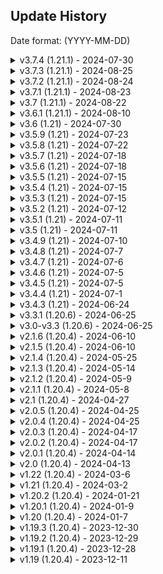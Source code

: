 ## Update History
Date format: (YYYY-MM-DD)

<details>
  <summary>v3.7.4 (1.21.1) - 2024-07-30</summary>

### Fixed:
- Fixed an issue with some commands not properly validating virtual keys

### Deprecation
- Deprecated `PlayerPrizeEvent(player, crate, crateName, prize)`
  - Please use `PlayerPrizeEvent(player, crate, prize)` as the crateName is already passed through via the `crate` object.

</details>

<details>
  <summary>v3.7.3 (1.21.1) - 2024-08-25</summary>

### Fixed:
- Fixed a class cast exception with the ItemBuilder when using `Data:` or `DisplayData:`

</details>

<details>
  <summary>v3.7.2 (1.21.1) - 2024-08-24</summary>

### Fixed:
- Fixed an issue with /crazycrates migrate ExcellentCrates
  - Added a missing configuration option, that is required in our crate configs.

</details>

<details>
  <summary>v3.7.1 (1.21.1) - 2024-08-23</summary>

### Changes:
- Removed all getItemMeta/hasItemMeta calls for checking PersistentDataContainer
  - We now check ItemStack#PersistentDataContainerView which no longer relies on ItemStack#getItemMeta
  - TLDR: stonks

### Added:
- Added a toggle, which allows you to revert the chance made previously.
  - `crazycrates.open.<crate_name>` -> `crazycrates.deny.open.<crate_name>`
- The configuration option can be found in the `config.yml` i.e. `root.use-new-permission-system` which defaults to false
  - This option is subject for removal however toggled like this for now, `false` means the old system i.e. `crazycrates.open.<crate_name>` is back.
  - The new way i.e. `crazycrates.deny.open.<crate_name>` will be removed in the next version of Minecraft!
  - All further experiments will be behind toggles like this one going forward.

</details>

<details>
  <summary>v3.7 (1.21.1) - 2024-08-22</summary>

### Added:
- Ability to migrate crate configurations from ExcellentCrates.
  - active locations from ExcellentCrates are also migrated!
- Added a new feature where the `RequiredKeys` can also take that amount of keys [#755](https://github.com/Crazy-Crew/CrazyCrates/issues/755)
  - `use-required-keys` in `config.yml` has to be true for that to take effect.
- Added %chance% placeholders to prizes and tiers

#### Crate Config Changes:
- `Crate.CrateName` is deprecated, and has been replaced by `Crate.Name`
  - The options were duplicate, and one wasn't used which annoyed me.
  - `Crate.CrateName` will be removed in the next version of Minecraft!
  - You can run /crazycrates migrate CratesDeprecated to migrate deprecated options.
```yml
Crate:
  # https://docs.crazycrew.us/docs/plugins/crazycrates/misc/crate-types

  # Make sure to check out the wiki for anything not explained here.
  # https://docs.crazycrew.us/docs/category/crazycrates

  # See CosmicCrate.yml to see how the Cosmic CrateType works.
  CrateType: Casino
  # Name of the Inventory if a GUI crate.
  CrateName: "<dark_blue>Casino Crate" # Deprecated, but will still work
  # Name of the item in the GUI.
  Name: "<bold><dark_blue>Casino Crate</bold>" # This is what is used now if CrateName isn't found
  # The lore of the item in the GUI.
  Lore:
  - "<gray>This crate contains strange objects."
  - "<gray>You have <gold>%keys% keys <gray>to open this crate with."
  - "<gray>You have opened this crate: <gold>%crate_opened% times"
  - "<gray>(<yellow>!<gray>) Right click to view rewards."
```
- `Crate.Preview-Name` is deprecated, and has been replaced by `Crate.Preview.Name`
  - The option was meant to always be under `Crate.Preview`
  - `Crate.Preview-Name` will be removed in the next version of Minecraft!
  - You can run /crazycrates migrate CratesDeprecated to migrate deprecated options.
```yml
  Preview:
    # The name of the inventory for the preview menu.
    Name: "<green>Basic Crate Preview" # moved it under Preview
    # Turn on and off the preview for this crate.
    Toggle: true
    # How many lines the Crate Preview should have. Including Header and Bottom (Between 3 and 6)
    ChestLines: 6
    Glass:
      # Turn the glass border in the preview on and off.
      Toggle: true
      # The name of the border item.
      Name: " "
      # The item that shows in the border. Can be glass or any other item.
      Item: "gray_stained_glass_pane"
      # The custom model data of the item, -1 is disabled.
      Custom-Model-Data: -1 
```

### Fixes:
- Fixed a rare issue where you weren't able to open QuickCrate
- Fixed a duplication issue with CosmicCrate
- Fixed an issue where CMI likely wouldn't be detected

### Changes:
- Right click now opens the crate menu as well.
- Checked location strings instead of object ids
- Simplified multiple location getters, don't need to get the same location 3 times if we aren't changing it.
- `{crate}` in messages will now return `Crate.Name` instead of the file name
  - Cleaned up internals related to sometimes, the file name being used along with bad naming schemes.
  - `Crate#getName()` is now `Crate#getFileName()` while `Crate#getCrateInventoryName()` is `Crate#getCrateName()`
- Check if the prizes section is empty before opening a crate, prevents unneeded chance calculation.
- Overhauled the `/crazycrates migrate` command, sends a more detailed message of what was migrated.
  - files that show up red failed to migrate while files that are green succeeded,
  - it also tells you the migration type you picked when running the command, while also reloading the plugin!
  - Only saving to file, if we find anything that needs to be migrated with `CratesDeprecated` option
  - Only migrate `Editor-Items`, if `use-old-editor` in the `config.yml` is set to `false`
- A lot of other changes were internal clean up, I was merely being a Janitor. functionality should not change.
- Deprecated `use-minimessage` in `config.yml`, it will be removed in the next major version of minecraft
  - The library (made by me), now has its own directory much like bStats. Each plugin using it will get a config generated inside it.
  - You simply after `use-minimessage` is removed will have to edit that file instead which is `Vital/crazycrates-config.yml`
  - Once the option `use-minimessage` is removed, setting `is-legacy` to false will allow MiniMessage

</details>

<details>
  <summary>v3.6.1 (1.21.1) - 2024-08-10</summary>

### Added:
- Bumped minecraft version to 1.21.1
  - You should update to 1.21.1 as soon as possible, there is no changes to prevent any plugins from being used on 1.21.1
  - This version is a minor version fixing bugs, it's plug and play.

### Changes:
- Properly relocate the command framework
- CsgoCrate now when the task is finished, sets an item below and above the prize you won.
  - In the future, this will be configurable. I just don't know what to call it.
- Updated permission description
- Updated exclude.give-all to default to FALSE, [#774](https://github.com/Crazy-Crew/CrazyCrates/pull/774)
- Bumped CMI dependencies

### Fixed:
- Typo in config options
- Adventure api issue [#770](https://github.com/Crazy-Crew/CrazyCrates/pull/770)
- CsgoCrate was missing 2 glass panes [#772](https://github.com/Crazy-Crew/CrazyCrates/pull/772)
- CsgoCrate was not animating the glass panes

</details>

<details>
  <summary>v3.6 (1.21) - 2024-07-30</summary>

### Added:
- Added missing configurable messages to places around the plugin, all messages should now be configurable.
- Added a new config option where you can decide to send messages in chat or in the actionbar.
  - Messages that send a list to chat will by default never be sent to actionbar as it would not look pretty.
- Added a new placeholder, `{required_amount}` to `crates.requirements.not-enough-keys`
- Added another new placeholder, `{key}` to `crates.requirements.not-enough-keys`, [#756](https://github.com/Crazy-Crew/CrazyCrates/issues/756)
  - This placeholder returns the name of the key.
- Added a new migration type which converts deprecated fields in the crate files.
- Added 2 new toggles to the `config.yml` which you can find at the top of the file.
  - The `use-old-editor` requires `use-minimessage` to be false as it's uses legacy color codes.
- Added per prize broadcast, this will send a message to every player on the server.
```yml
    '5':
      # The display name of the item.
      DisplayName: "<yellow>$1,000"
      # The item to display in the gui.
      # The enchanted book will function with the enchants properly in an anvil.
      DisplayItem: "sunflower"
      # Prize settings
      Settings:
        # The custom model data of the item, -1 is disabled.
        Custom-Model-Data: -1
        # Broadcast a message to the server
        Broadcast:
          # If the messages should be sent.
          Toggle: false
          # The messages to broadcast.
          Messages:
            - '<red>%player% won the prize <yellow>%reward%.'
          # If the player has this permission, they don't get the broadcast.
          Permission: 'your_permission' 
```
- Added optional arg for `Player` with crazycrates debug, so you can use it in console.
- Added missing message notifying an item was added using /crates additem

### Changes:
- The permission check for whether a player can open a crate has been changed.
  - `crazycrates.open.<crate_name>` is now `crazycrates.deny.open.<crate_name>`
  - The crate name is case-sensitive, so it must match exactly the crate name in the `crates` folder
  - If the file name is CrateBeans.yml, it must be `crazycrates.deny.open.CrateBeans`
- If a message in the `messages.yml` is blank, it will not send the message.
- Update default message for `crates.crate-no-permission`
- Update some comments because of grammar.
- Update logger message when the `CrateOpenEvent` is cancelled to be more verbose.

### Fixed:
- Wheel Crate animation now spins properly. [#764](https://github.com/Crazy-Crew/CrazyCrates/pull/764)
- Roulette Crate inventory size is now normal. [#765](https://github.com/Crazy-Crew/CrazyCrates/pull/765)
- Don't give 2 prizes if the editor items isn't empty.
- Casino/Cosmic crate tier previews would share total items causing pagination to appear despite the inventory not being full.

### Deprecations:
- Deprecated `{key_amount}` and replaced it with `{required_amount}` in `crates.requirements.not-enough-keys`
  - `{key_amount}` will stop working in the next major version of Minecraft.

</details>

<details>
  <summary>v3.5.9 (1.21) - 2024-07-23</summary>

### Added:
- Ability the ability to make items glow in `Items`
```yml
Items:
  - 'Item:spawner, Glowing:true'
```

### Fixed:
- The config option for `verbose-logging` was not applied to some parts of the plugin.

### Changes:
- No longer add the contents of `DisplayData` to the `Items` section on `/crazycrates reload`
- Lowercase shield pattern types and colors which also fixed a display issue, so previous shield pattern/color configs work. They no longer need to be typed like GRADIENT_UP:LIGHT_GRAY, you can simply type gradient_up:light_gray
- Deprecated `Patterns` in favor of `DisplayPatterns`, it will be removed in the next major version of Minecraft.
```yml
    '6':
      # The name of the item to display in the gui.
      DisplayName: "<green>Fancy Shield"
      # The enchants to display in the gui.
      DisplayItem: "shield"
      # A list of patterns: https://jd.papermc.io/paper/1.21/org/bukkit/block/banner/PatternType.html
      # The patterns don't need to be uppercased. you can type them lowercased along with the colors.
      # Patterns have to be laid out in a specific order, otherwise it won't look right.
      # This also applies to the Items section.
      DisplayPatterns:
        - "base:white"
        - "gradient_up:light_gray"
        - "straight_cross:light_blue"
        - "flower:light_blue" 
```

</details>

<details>
  <summary>v3.5.8 (1.21) - 2024-07-22</summary>

### Added:
- Ability to define spawner type in prizes
```yml
    '1':
      # The name of the item to display in the gui.
      DisplayName: "<green>Creeper Spawner"
      # The enchants to display in the gui.
      DisplayItem: "spawner"
      # Prize settings
      Settings:
        # The custom model data of the item, -1 is disabled.
        Custom-Model-Data: -1
        # The type of mob for the spawner.
        Mob-Type: creeper
      # The amount to display in the gui.
      DisplayAmount: 1
      # The max range i.e. 15/100 = 15% chance to win.
      MaxRange: 100
      # The chance to win i.e. 15%
      Chance: 23
      Items:
        - 'Item:spawner, Mob:creeper'
```

### Changes:
- Play knockback/sounds if they don't have the required keys.
- Removed runtime dependency loader.

### Cosmic Crate:
- Cosmic Crate was changed back in March for the calculation of tiers to be handled when you open the inventory, so that when picking a mystery crate. The choice would actually matter!
- It has been brought to my attention of being able to skimp it using client side mods. this has been addressed, the mods will no longer be able to skimp it by seeing item differences.
- The calculation still happens but, the picks are stored internally to the player's uuid in a cache which clears when the player quits, the inventory closes or the crate task ends for X reason.

### Fixed:
- Issue with file not found on first install.
- Issue where examples folder wasn't being created properly.
- Issue with shields not getting color or patterns.
- `Wonder` crate type never playing the cycle sound.
- `Wheel` crate type playing the stop sound twice.
    - `Wheel` crate type not playing the cycle sound as most people have the client music muted.
- `War` crate type played the cycle sound a bit early.

</details>

<details>
  <summary>v3.5.7 (1.21) - 2024-07-18</summary>

### Fixed:
- Issue with /crazycrates migrate.
- Multiple null checks in commands.
- Issue with invalid argument output not outputting the proper syntax.

### Changes:
- Updated migrator command format.
- Updated invalid argument output to just describe it better.

</details>

<details>
  <summary>v3.5.6 (1.21) - 2024-07-18</summary>

### Fixed:
- Re-worked how display names are handled for items/previews, This format now works properly and stacks with vanilla items.
```yml
    '1':
      # The item to display/give in the gui.
      DisplayItem: "diamond"
      # The amount to display/give
      DisplayAmount: 3
      # The max range i.e. 25/100 = 15% chance to win.
      MaxRange: 100
      # The chance to win i.e. 25%
      Chance: 25
```
- Applied a bandaid to quadcrates
- Use correct crate name for {crate} when a crate location already exists in `/crazycrates set <crate>`
- Fixed npe with /keys view, player name wasn't supplied, so it freaked out.
- Fixed npe with placeholder parsing in messages.

### Changes:
- Optimize display reward above quad/quick crate

</details>

<details>
  <summary>v3.5.5 (1.21) - 2024-07-15</summary>

### Fixed:
- Issue with ItemBuilder not allowing further modification of the Oraxen items.

</details>

<details>
  <summary>v3.5.4 (1.21) - 2024-07-15</summary>

### Changes:
- When interacting with a crate previously, it would check both virtual and physical keys, but it was a coin flip on what it would use, the interaction functions the same now as `/crates` in terms of hierarchy... physical keys are checked first then virtual keys.
- If you hold a key that can't open the crate you are looking at, it will instead default to checking your virtual keys if the config option is enabled, if a key is found... it will open the crate using virtual keys. as always, please report any bugs.

### Fixed:
- Cancel the key check event if the checks find a player does not have enough keys.
- Simplify key checks so virtual keys can work, this removes an unneeded physical key check as we were checking it twice? why...
- Config comments for `physical-crate-accepts-physical-keys` and `virtual-crate-accepts-physical-keys` in `config.yml` were incorrect.

</details>

<details>
  <summary>v3.5.3 (1.21) - 2024-07-15</summary>

### Changes:
- The fix below required preview to be only opened through left click so right click can function as for only opening the crate.

### Fixed:
- The key check on right-clicking a crate was working, however we didn't inform the player they had no key.

</details>

<details>
  <summary>v3.5.2 (1.21) - 2024-07-12</summary>

### Fixed:
- Issue with file manager not properly loading/reloading files.

</details>

<details>
  <summary>v3.5.1 (1.21) - 2024-07-11</summary>

### Fixed:
- Apply `MaxStackSize` to the player's inventory when using Player#addItem, so now instead of 99 items popping up in the inventory if giving 99 keys or any items, it'll split 64/35
  - Spigot for some odd reason made Player#addItem use the max stack size for the inventories. #hardforkwhen

### Changes:
- Simplified parsing messages internally with placeholders

</details>

<details>
  <summary>v3.5 (1.21) - 2024-07-11</summary>

### Changes:
- All file read/writes operations are actually moved off the main thread.

</details>

<details>
  <summary>v3.4.9 (1.21) - 2024-07-10</summary>

### Removed:
- `console_prefix` config option no longer needed.

### Changes:
- Use component logger for startup dependencies.

### Fixed:
- Issue with PlaceholderAPI.

</details>

<details>
  <summary>v3.4.8 (1.21) - 2024-07-7</summary>

### Changed:
- Updated how interaction with crates has been handled.

### Fixed:
- Prevents placeable blocks from being placed on blocks if a key like tripwire hook or candle.

</details>

<details>
  <summary>v3.4.7 (1.21) - 2024-07-6</summary>

### Added:
- A different way to apply `CustomModelData` to an item, this addition avoids an error that isn't an error from appearing. `-1` means no custom model data will be applied!
  - Our documentation will be updated with the new format sometime this weekend however you can keep using the old format.
  - The old format `tripwire_hook#custom_model_data` will continue to work however consider this the deprecation notice.
  - Try and make an effort to use the new format please, you can look in the `examples` folder to see some applications of the format.

</details>

<details>
  <summary>v3.4.6 (1.21) - 2024-07-5</summary>

### Changes:
- Deprecation warning for `Lore` -> `DisplayLore` is now more verbose, it'll tell you the prize name and crate file now.

</details>

<details>
  <summary>v3.4.5 (1.21) - 2024-07-5</summary>

### Changes:
- `verbose_logging` in `config.yml` now applies to everything including errors, turn it on if something isn't working.

</details>

<details>
  <summary>v3.4.4 (1.21) - 2024-07-1</summary>

### Fixed:
- Player Heads were not stacking previously, they should now.

</details>

<details>
  <summary>v3.4.3 (1.21) - 2024-06-24</summary>

### Fixed:
- `/crazycrates giveall` did not have a permission requirement.

</details>

<details>
  <summary>v3.3.1 (1.20.6) - 2024-06-25</summary>

### Fixed:
- `/crazycrates giveall` did not have a permission requirement.
- Items not stacking with vanilla items if obtained through `Items`

</details>

<details>
  <summary>v3.0-v3.3 (1.20.6) - 2024-06-25</summary>

### Added:
- 1.20.6 support

### Removed:
- 1.20.4 support

### Fixed:
- War Crate no longer bugs out if you close the inventory.
- Files were not loading properly on Linux.
- Uppercase player name in default files to avoid some stupid error.
- Virtual Keys were not being taken from offline players.
- add {key} placeholder to /crazycrates open-others
- Missing placeholder {key} in /crates mass-open
- Temporarily commented out code for direct ItemsAdder support until LoneDev is finished making any changes they would like to.
- New players if the config option Crate.StartingKeys is not 0 weren't getting keys.
- Removing a file from the crates folder and then running /crazycrates reload, It would yell about file not found.
- Lore was not properly handled when using /crates additem.
- Updated the message in commands, instead of misc.no-virtual-keys, It will be using misc.no-keys message.
- Send the message to the command sender instead of the player when using /crates forceopen.
- [b25b867](https://github.com/Crazy-Crew/CrazyCrates/commit/b25b867) Issue with the preview not working for casino/cosmic tiers (#726)
- [46e6dba](https://github.com/Crazy-Crew/CrazyCrates/commit/46e6dba) Add /crazycrates forceopen back (#715)
- [5940d29](https://github.com/Crazy-Crew/CrazyCrates/commit/5940d29) Compile issue with workflows (#724)
- [d9a9f49](https://github.com/Crazy-Crew/CrazyCrates/commit/d9a9f49) Cosmic crate (#716)
- [854efe6](https://github.com/Crazy-Crew/CrazyCrates/commit/854efe6) Error on player quit (#719)
- Issue with QuickCrate where holograms were stacking.
- Issue where the display name of the item above QuickCrate had [] around it i.e. [Diamond Helmet]
- open-others shouldn't be usable by everyone.
- Default casino crate.
- Update fallback sound.
### Added:
- Support for heads from HeadDatabase by Arcaniax! Check the CrateExample.yml in the examples/crates folder for how to use HeadDatabase heads.
### API:
- Bumped crazycrates api to 0.7
### Breaking Changes:
- All items ids used for potions, materials, blocks, trim materials/patterns and sounds etc. have all been changed.
  - A list of sounds: https://minecraft.wiki/w/Sounds.json#Java_Edition_values, **Custom Sounds from resource packs are also supported!**
- Enchantments instead of `PROTECTION_ENVIRONMENTAL` and `DAMAGE_ALL`, It would be `protection` and `sharpness`
### Changes:
- Updated to [2.2.0](https://modrinth.com/plugin/fancyholograms/version/2.2.0) FancyHolograms, they made a breaking change in the api so all previous versions of FancyHolograms will no longer work.
- Command / General Permissions have been updated!
  - You can find a list of permissions @ https://docs.crazycrew.us/docs/plugins/crazycrates/commands/permissions
- Update the order some if checks go in to prevent potentially unnecessarily heavy calls when not needed.
- Removed unsupported-settings from the example config.yml
- War/Cosmic Crate listeners for PlayerCloseEvent have been combined and had unnecessary method calls reduced.
- Ability to set update intervals for holograms, -1 disables it.
- /crazycrates migrate <crate> <type> which should update materials/enchants/trim materials to mojang mapped ids.
- /crazycrates set <crate> on a location already taken will tell you that you that a location already exists.
- Allow left/right-clicking for locations created by /crazycrates set Menu.
- Updated the /crazycrates additem command to support any item you can make in-game, it will still allow you to apply other configuration to the item added like your own custom lore.
- This change required a few other tweaks in some areas so please report any oddities to our Github Issues tab.
```yml
    '7':
      DisplayName: '<red>This is a name.'
      DisplayLore:
        - '<yellow>This is a lore.'
      DisplayEnchantments:
        - 'sharpness:5'
      DisplayData: H4sIAAAAAAAA/53PQQrCMBAF0N8mQo0giEtv4sqFZ3Bb0iRiaDNTkhS8vTaI1KV0OfDfzB8FCOyuOuubi8kzAftXg9pbnIInZ6K+53M3aNO36TENvYttx0+BjeGJMoBKQRkOI5OjnLY4LswwZT1PUc05KSDTwIVAQfrswufOYQHW68Bkf7ZfSr+vq1a6eqUT/7umvPUGDbb6oU0BAAA=
      MaxRange: 100
      Chance: 10
```
- Note: Items used still have different restrictions like Shulker Boxes do not glow for example. If you can't do it in Vanilla Minecraft through /minecraft:give, our plugin can't either.
- Deprecated usage of `Lore` in prizes in favor of `DisplayLore`, you will be given a warning in console if using. `Lore` will be removed in the next major version of Minecraft (1.22)

</details>

<details>
  <summary>v2.1.6 (1.20.4) - 2024-06-10</summary>

## Quick Note:
[Migrate your configurations to MiniMessage!](https://toolbox.helpch.at/converters/legacy/minimessage), this was changed in [Version 2.1](https://modrinth.com/plugin/crazycrates/version/2.1), please take a gander at our previous changelogs and as always, contact support if you need assistance.

### Fixed:
- The migrator for Editor-Items would cause an error on fresh install.

</details>

<details>
  <summary>v2.1.5 (1.20.4) - 2024-06-10</summary>

### Fixed:
- Editor-Items are now migrated on start-up to a new format to prevent an error.

</details>

<details>
  <summary>v2.1.4 (1.20.4) - 2024-05-25</summary>

### Fixed:
- Files were not loading properly on Linux.
- Holograms duplicated with QuickCrate.
- Prize Names that hovered above QuickCrate had [] around them.

</details>

<details>
  <summary>v2.1.3 (1.20.4) - 2024-05-14</summary>

### Added
- Translation keys on materials, so it respects client language settings.

### Fixed
- Startup errors preventing the use of the plugin.

</details>

<details>
  <summary>v2.1.2 (1.20.4) - 2024-05-9</summary>

### Fixed:
- Immutable error when doing /crates additem on a prize already existing.

</details>

<details>
  <summary>v2.1.1 (1.20.4) - 2024-05-8</summary>

### Fixed:
- /crazycrates debug/additem allowed you to use Menu as an argument.

</details>

<details>
  <summary>v2.1 (1.20.4) - 2024-04-27</summary>

[Migrate your configurations to MiniMessage!](https://toolbox.helpch.at/converters/legacy/minimessage)

## Previous Breaking Changes:
- Added minimessage support which replaces legacy color codes like &7 or &c
  - CMI/DecentHolograms do not support MiniMessage so you still have to use legacy color codes for that.

- [b290d54](https://github.com/Crazy-Crew/CrazyCrates/commit/b290d54) Updated /cc additem to be much more precise and friendly -> This will likely change again in the next version of CrazyCrates for 1.20.6, The item internals have changed.

> Previously added rewards will still work for now. The new /cc additem currently only supports 1 item at a time but it's an improvement from before. DisplayAmount is what tells the plugin how much of the item to give so that is required. It will default to 1!
>
> If you add an `Items:` section, It will use that instead for rewards and treat the nbt tag as if it was just purely for display.

## Previous Additions:
- Added [folia](https://github.com/Crazy-Crew/CrazyCrates/pull/658) support.
- Added the ability to color the background using hex colors of holograms. It only works with CMI and FancyHolograms.
  - You can check the examples/crates folder under Hologram section for an example of how to add colors.
  - `transparent` is an option that can be used as well for see through holograms which is the default.
- Add the option to HideItemFlags in filler glass and crate preview items.
- Add config option to turn off the auto updating of examples folder.

#### Extra Item Options:
```yml
    1:
      DisplayName: '<red>Porkchop'
      DisplayItem: 'PORKCHOP'
      DisplayAmount: 4
      Chance: 60
```

> If you simply want to give basic items without the need for using `Items:` or `Commands:`, You can configure a prize like this and it will give 4 porkchop.
>
> DisplayAmount defines how many items to give, DisplayItem defines the material to give to the player.
>
> You cannot have `commands` or `items` while using these type of format for giving items.

## Removal:
- Removed the config option crate.unsupported-settings.old-key-checks as a bug I fixed broke what this setting was used for.

## Previous Changes:
- Updated how holograms are handled. FancyHolograms should be less finnicky and CMI should perform better.
- Ability to set `Chance` in crate fields to -1 to use filler items.

#### Plugin Support:
- Add placeholder api support to broadcast message in each crate file.
- Added support for FancyHolograms by Oliver.
- Add support for PlaceholderAPI in key displayname/lores.

## Previous Fixes:
- Fixed double lines with decentholograms.
- Fixed an issue where list messages would have an extra line at the end.
- Fixed an issue with materials not being recognized.
- Fixed a bug where keys did not have lores.
- Fixed an issue where if display names matched, it would not give the right prize.
- Fixed an issue with casino crate where you could open a casino crate without the key.
- Temp fix for double message when trying to open a crate with key in off hand. This means for the time being, Keys cannot be used in off hand for physical crates.
</details>

<details>
  <summary>v2.0.5 (1.20.4) - 2024-04-25</summary>

### Fixed:
- Prizes were being picked incorrectly as we were checking if the display name of prizes matched when picking a prize.​

</details>

<details>
  <summary>v2.0.4 (1.20.4) - 2024-04-25</summary>

### Fixed:
- Casino Crate was allowed to be opened without a key.

</details>

<details>
  <summary>v2.0.3 (1.20.4) - 2024-04-17</summary>

### Fixed:
- Leather Armor not being colored.

</details>

<details>
  <summary>v2.0.2 (1.20.4) - 2024-04-17</summary>

### Fixed:
- Placeholder issue in commands like /key by using the right config path.
- Key Name if not found in the config would throw an NPE.

</details>

<details>
  <summary>v2.0.1 (1.20.4) - 2024-04-14</summary>

### Fixed:
- Setting crate type menu tried to create a hologram.

</details>

<details>
  <summary>v2.0 (1.20.4) - 2024-04-13</summary>

### Big Changes:
- Replaced all instances of NBT-API with PersistentDataContainer. Old Keys will no longer work.
- We do not check if a key has lore/names when checking if you have a valid key because that makes the point of PersistentDataContainer redundant.
- The ItemBuilder has been updated to a slightly more modern version in preparation for MiniMessage support.

### Removed:
- Temporarily disabled logging keys to console/file due to a weird issue with keys not being taken, the section handling logging is pending re-write

### Added:
- A warning on startup if the spawn protection in server.properties isn't 0.
- Extra placeholders to all messages. The messages.yml will update with new comments showing what each message can use.
- A toggle to allow legacy key checks for niche use cases.
- Default commands to run per crate if no prize commands are found similar to `Prize-Messages`.
- %reward_stripped% which returns a stripped version of the reward for plugins like DiscordSRV.
- Ability to select custom particles and colors for QuadCrates.
- Ability to add enchants to ENCHANTED_BOOK, so they function in anvil.

### Changes:
- Updated example files in the examples folder
- All internal placeholders used in config.yml and messages.yml have changed.
  - %player% is now {player}
  - %crate% is now {crate}
  - %amount% is now {amount}
  - %key% is now {key}
  - %keys% is now {keys}
  - %page% is now {page}
  - %prefix% is now {prefix}
  - %world% is now {world}
  - %cratetype% is now {cratetype}
  - %prize% is now {prize}
  - %number% is now {number}
  - %keytype% is now {keytype}
  - %usage% is now {usage}
  - %key-amount% is now {key_amount}
  - %crates_opened% is now {crates_opened}
  - %id% is now {id}
- Used correct message when a player has no keys using /cc open.

### Enhancements:
- Prevent pistons from moving blocks if they are a crate.
- Play sounds in /crazycrates admin when a player gets virtual/physical keys.
- Change from sending messages in chat for /crazycrates admin to using action bars.
- Optimize item meta checks.
- If the crate main menu is turned off, trying to do /crates set menu will send you a message saying you can't.
- If the crate main menu is disabled, /crates will simply open the help message instead.
- Only check if a player has physical keys if the config option is enabled.

### API:
- Deprecated and marked for removal `CrazyCratesService` and `ICrazyCrates`.

### Fixed:
- Remove player from crate/page/preview arrays on inventory close event as it wasn't before.
- Player kept getting a preview message if they weren't in the preview when you did /crates reload.
- CrateOnTheGo where the event would fire twice using 2 of your crates.
- Failing to take keys would fire multiple times.
- Issue with mass-open related to being added to opening list and not being removed if no keys found.
- Multiple issues with how the inventory are checked for keys.
- Issue with QuadCrates where if you set the `structure.random` to false, it would still be random.

</details>

<details>
  <summary>v1.22 (1.20.4) - 2024-03-6</summary>

### Added:
- Ability to override the menu button functionality to use your own menu through DeluxeMenus and any other gui plugin.

### Changes:
- Re-did how /crate admin handles giving keys, It expands the size of the inventory to 54 slots and adds a button at the bottom explaining how to get keys.

</details>

<details>
  <summary>v1.21 (1.20.4) - 2024-03-2</summary>

### Added:
- New crate type called `Casino`. (Idea by slimemcstew)
- Ability to have files categorized by folder.
- War Crate as a default generated crate.
- Ability to have holograms created using CMI or DecentHolograms have a configurable "block" range.
- Ability to configure sounds per crate.
- Configure the cycling sounds when crates are doing animations, the sounds played when a crate ends.
- Adjust the volume of sounds and the speed of the sounds.

### Changes:
- Cosmic Crate configurations have new options, [click me!](https://docs.crazycrew.us/docs/1.20.4/plugins/crazycrates/guides/crates/examples/cosmiccrate-example)
- `Color` has been replaced by `Item` as you could have always used any item, so it was misleading to name it `Color`.
- If `Item` is not found, it will fall back to LIME_STAINED_GLASS_PANE.
- You can choose between a pre-defined tier for each row or have it pick randomly between available tiers.
- Cosmic Crate when initially picking crates, all the ??? crates will have a tier bound to them, so it actually matters when you pick them.
- Updated slot checks for menu items to rely on PersistentDataContainer.
- Re-organized the default /crates gui.
- Check uuids for quad crate sessions over player objects.
- Update /crates additem to take input for tiers which only work for cosmic/casino, /crates additem <crate_name> <prize_number> [tier]
- Update /crates additem again to take input for custom chance, Note: The max range by default is still 100 so keep it under 100. /crates additem <crate_name> <prize_number> <chance> [tier].
- No longer create a snapshot of the holder when checking for InventoryHolders.
- Add a config option to switch to a faster implementation of picking numbers. It defaults to `false` which is the old way of doing random.
- All messages in chat, lore of preview items, gui names even filler items have `PlaceholderAPI` support.

### Fixed:
- Crates being broken in worlds created by world plugins.
- Refund event needed to be fired sync.
- Display damage where if you put a value that can't be parsed as an integer like 50f, it wouldn't be empty durability.
- In-game editor wouldn't add tiers to casino/cosmic crate.
- Stored the wrong value for PDC causing it to error when using QuadCrates.

</details>

<details>
  <summary>v1.20.2 (1.20.4) - 2024-01-21</summary>

### Changes:
- Removed the wildcard crazycrates.open.*
- Registered crazycrates.open.<crate_name> to server permissions on startup.
  - Each crate will have one registered, if you remove a crate. The permission will not be removed from the server until server restart.
- Updated cluster api version.

### Fixed:
- Permission checks were not accurate.

</details>

<details>
  <summary>v1.20.1 (1.20.4) - 2024-01-9</summary>

### Fixed:
- Error when a player left the server.

</details>

<details>
  <summary>v1.20 (1.20.4) - 2024-01-7</summary>

### Changes:
- We no longer download Adventure API on runtime using the libraries feature in the plugin.yml.

### Fixed:
- Remove all data related to the crate they opened if they leave.

</details>

<details>
  <summary>v1.19.3 (1.20.4) - 2023-12-30</summary>

### Added:
- Toggle for the cosmic crate timeout feature. `Settings.Cosmic-Crate-Timeout` will be automatically added to your config.

### Fixed:
- Cosmic Crate time out feature was not working as expected.

</details>

<details>
  <summary>v1.19.2 (1.20.4) - 2023-12-29</summary>

### Fixed:
- Players not being removed from opening crates on quit thus crates getting stuck in a limbo of "Player is already opening crate."

</details>

<details>
  <summary>v1.19.1 (1.20.4) - 2023-12-28</summary>

### Fixed:
- ItemBuilder was throwing an error in console.
- 
</details>

<details>
  <summary>v1.19 (1.20.4) - 2023-12-11</summary>

### Removed:
- plugin-config.yml as it was just weird, Options in there will migrate to config.yml automatically.

### Changed:
- Bumped to 1.20.4
- Bumped nbt api
- Nested placeholders now work
  - `%crazycrates_<player>_<crate>_opened%` must be done like `%crazycrates_{player_name}_your_crate_opened%`
  - {player_name} can be replaced with almost any player variable from https://github.com/PlaceholderAPI/PlaceholderAPI/wiki/Placeholders
- /crazycrates admin-help has been removed.
  - /crazycrates help now has a permission check if the player has crazycrates.admin-access
- The permission crazycrates.command.player.help has been changed to crazycrates.help which defaults to TRUE
- Console can now use /crazycrates help.

**Full Changelog**: https://github.com/Crazy-Crew/CrazyCrates/compare/v1.18.5...v1.19

</details>